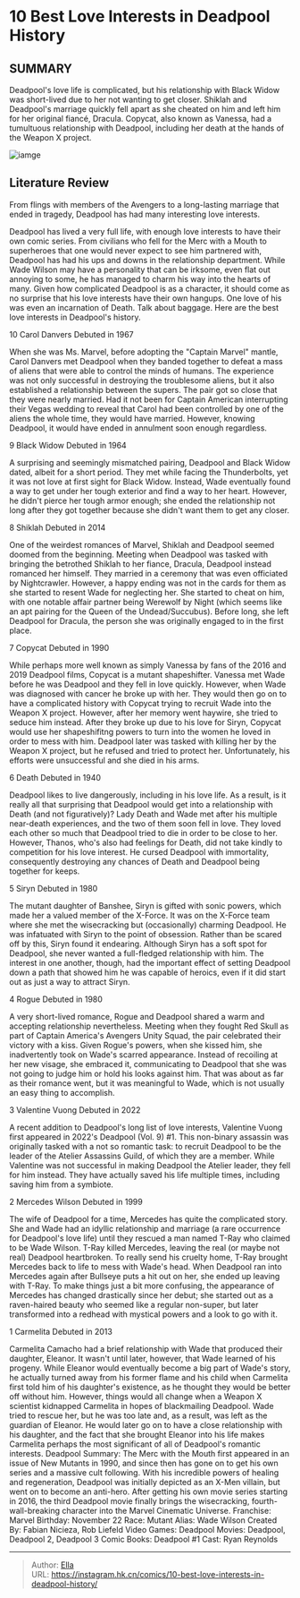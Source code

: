 # 10 Best Love Interests in Deadpool History


## SUMMARY 


 Deadpool&#39;s love life is complicated, but his relationship with Black Widow was short-lived due to her not wanting to get closer. 
 Shiklah and Deadpool&#39;s marriage quickly fell apart as she cheated on him and left him for her original fiancé, Dracula. 
 Copycat, also known as Vanessa, had a tumultuous relationship with Deadpool, including her death at the hands of the Weapon X project. 

![iamge](https://static1.srcdn.com/wordpress/wp-content/uploads/2024/01/mixcollage-11-jan-2024-12-56-pm-4581.jpg)

## Literature Review

From flings with members of the Avengers to a long-lasting marriage that ended in tragedy, Deadpool has had many interesting love interests.




Deadpool has lived a very full life, with enough love interests to have their own comic series. From civilians who fell for the Merc with a Mouth to superheroes that one would never expect to see him partnered with, Deadpool has had his ups and downs in the relationship department.
While Wade Wilson may have a personality that can be irksome, even flat out annoying to some, he has managed to charm his way into the hearts of many. Given how complicated Deadpool is as a character, it should come as no surprise that his love interests have their own hangups. One love of his was even an incarnation of Death. Talk about baggage. Here are the best love interests in Deadpool&#39;s history.









 








 10  Carol Danvers 
Debuted in 1967
        

When she was Ms. Marvel, before adopting the &#34;Captain Marvel&#34; mantle, Carol Danvers met Deadpool when they banded together to defeat a mass of aliens that were able to control the minds of humans. The experience was not only successful in destroying the troublesome aliens, but it also established a relationship between the supers. The pair got so close that they were nearly married. Had it not been for Captain American interrupting their Vegas wedding to reveal that Carol had been controlled by one of the aliens the whole time, they would have married. However, knowing Deadpool, it would have ended in annulment soon enough regardless.





 9  Black Widow 
Debuted in 1964
        

A surprising and seemingly mismatched pairing, Deadpool and Black Widow dated, albeit for a short period. They met while facing the Thunderbolts, yet it was not love at first sight for Black Widow. Instead, Wade eventually found a way to get under her tough exterior and find a way to her heart. However, he didn&#39;t pierce her tough armor enough; she ended the relationship not long after they got together because she didn&#39;t want them to get any closer.





 8  Shiklah 
Debuted in 2014


 







One of the weirdest romances of Marvel, Shiklah and Deadpool seemed doomed from the beginning. Meeting when Deadpool was tasked with bringing the betrothed Shiklah to her fiance, Dracula, Deadpool instead romanced her himself. They married in a ceremony that was even officiated by Nightcrawler. However, a happy ending was not in the cards for them as she started to resent Wade for neglecting her. She started to cheat on him, with one notable affair partner being Werewolf by Night (which seems like an apt pairing for the Queen of the Undead/Succubus). Before long, she left Deadpool for Dracula, the person she was originally engaged to in the first place.





 7  Copycat 
Debuted in 1990
        

While perhaps more well known as simply Vanessa by fans of the 2016 and 2019 Deadpool films, Copycat is a mutant shapeshifter. Vanessa met Wade before he was Deadpool and they fell in love quickly. However, when Wade was diagnosed with cancer he broke up with her. They would then go on to have a complicated history with Copycat trying to recruit Wade into the Weapon X project. However, after her memory went haywire, she tried to seduce him instead. After they broke up due to his love for Siryn, Copycat would use her shapeshifitng powers to turn into the women he loved in order to mess with him. Deadpool later was tasked with killing her by the Weapon X project, but he refused and tried to protect her. Unfortunately, his efforts were unsuccessful and she died in his arms.





 6  Death 
Debuted in 1940


 







Deadpool likes to live dangerously, including in his love life. As a result, is it really all that surprising that Deadpool would get into a relationship with Death (and not figuratively)? Lady Death and Wade met after his multiple near-death experiences, and the two of them soon fell in love. They loved each other so much that Deadpool tried to die in order to be close to her. However, Thanos, who&#39;s also had feelings for Death, did not take kindly to competition for his love interest. He cursed Deadpool with immortality, consequently destroying any chances of Death and Deadpool being together for keeps.





 5  Siryn 
Debuted in 1980
        

The mutant daughter of Banshee, Siryn is gifted with sonic powers, which made her a valued member of the X-Force. It was on the X-Force team where she met the wisecracking but (occasionally) charming Deadpool. He was infatuated with Siryn to the point of obsession. Rather than be scared off by this, Siryn found it endearing. Although Siryn has a soft spot for Deadpool, she never wanted a full-fledged relationship with him. The interest in one another, though, had the important effect of setting Deadpool down a path that showed him he was capable of heroics, even if it did start out as just a way to attract Siryn.





 4  Rogue 
Debuted in 1980


 







A very short-lived romance, Rogue and Deadpool shared a warm and accepting relationship nevertheless. Meeting when they fought Red Skull as part of Captain America&#39;s Avengers Unity Squad, the pair celebrated their victory with a kiss. Given Rogue&#39;s powers, when she kissed him, she inadvertently took on Wade&#39;s scarred appearance. Instead of recoiling at her new visage, she embraced it, communicating to Deadpool that she was not going to judge him or hold his looks against him. That was about as far as their romance went, but it was meaningful to Wade, which is not usually an easy thing to accomplish.





 3  Valentine Vuong 
Debuted in 2022
        

A recent addition to Deadpool&#39;s long list of love interests, Valentine Vuong first appeared in 2022&#39;s Deadpool (Vol. 9) #1. This non-binary assassin was originally tasked with a not so romantic task: to recruit Deadpool to be the leader of the Atelier Assassins Guild, of which they are a member. While Valentine was not successful in making Deadpool the Atelier leader, they fell for him instead. They have actually saved his life multiple times, including saving him from a symbiote.





 2  Mercedes Wilson 
Debuted in 1999

        


The wife of Deadpool for a time, Mercedes has quite the complicated story. She and Wade had an idyllic relationship and marriage (a rare occurrence for Deadpool&#39;s love life) until they rescued a man named T-Ray who claimed to be Wade Wilson. T-Ray killed Mercedes, leaving the real (or maybe not real) Deadpool heartbroken. To really send his cruelty home, T-Ray brought Mercedes back to life to mess with Wade&#39;s head. When Deadpool ran into Mercedes again after Bullseye puts a hit out on her, she ended up leaving with T-Ray. To make things just a bit more confusing, the appearance of Mercedes has changed drastically since her debut; she started out as a raven-haired beauty who seemed like a regular non-super, but later transformed into a redhead with mystical powers and a look to go with it.





 1  Carmelita 
Debuted in 2013

        


Carmelita Camacho had a brief relationship with Wade that produced their daughter, Eleanor. It wasn&#39;t until later, however, that Wade learned of his progeny. While Eleanor would eventually become a big part of Wade&#39;s story, he actually turned away from his former flame and his child when Carmelita first told him of his daughter&#39;s existence, as he thought they would be better off without him. However, things would all change when a Weapon X scientist kidnapped Carmelita in hopes of blackmailing Deadpool. Wade tried to rescue her, but he was too late and, as a result, was left as the guardian of Eleanor. He would later go on to have a close relationship with his daughter, and the fact that she brought Eleanor into his life makes Carmelita perhaps the most significant of all of Deadpool&#39;s romantic interests.
               Deadpool   Summary:   The Merc with the Mouth first appeared in an issue of New Mutants in 1990, and since then has gone on to get his own series and a massive cult following. With his incredible powers of healing and regeneration, Deadpool was initially depicted as an X-Men villain, but went on to become an anti-hero. After getting his own movie series starting in 2016, the third Deadpool movie finally brings the wisecracking, fourth-wall-breaking character into the Marvel Cinematic Universe.    Franchise:   Marvel    Birthday:   November 22    Race:   Mutant    Alias:   Wade Wilson    Created By:   Fabian Nicieza, Rob Liefeld    Video Games:   Deadpool    Movies:   Deadpool, Deadpool 2, Deadpool 3    Comic Books:   Deadpool #1    Cast:   Ryan Reynolds      

---

> Author: [Ella](https://instagram.hk.cn/)  
> URL: https://instagram.hk.cn/comics/10-best-love-interests-in-deadpool-history/  

